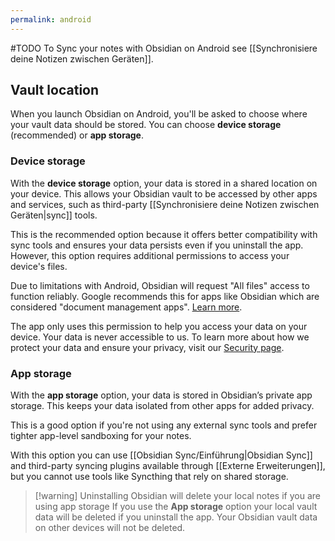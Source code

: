 ```yaml
---
permalink: android
---
```

#TODO
To Sync your notes with Obsidian on Android see [[Synchronisiere deine Notizen zwischen Geräten]].

## Vault location

When you launch Obsidian on Android, you'll be asked to choose where your vault data should be stored. You can choose **device storage** (recommended) or **app storage**.

### Device storage

With the **device storage** option, your data is stored in a shared location on your device. This allows your Obsidian vault to be accessed by other apps and services, such as third-party [[Synchronisiere deine Notizen zwischen Geräten|sync]] tools.

This is the recommended option because it offers better compatibility with sync tools and ensures your data persists even if you uninstall the app. However, this option requires additional permissions to access your device's files.

Due to limitations with Android, Obsidian will request "All files" access to function reliably. Google recommends this for apps like Obsidian which are considered "document management apps". [Learn more](https://developer.android.com/training/data-storage/manage-all-files).

The app only uses this permission to help you access your data on your device. Your data is never accessible to us. To learn more about how we protect your data and ensure your privacy, visit our [Security page](https://obsidian.md/security).

### App storage

With the **app storage** option, your data is stored in Obsidian’s private app storage. This keeps your data isolated from other apps for added privacy.

This is a good option if you're not using any external sync tools and prefer tighter app-level sandboxing for your notes.

With this option you can use [[Obsidian Sync/Einführung|Obsidian Sync]] and third-party syncing plugins available through [[Externe Erweiterungen]], but you cannot use tools like Syncthing that rely on shared storage.

> [!warning] Uninstalling Obsidian will delete your local notes if you are using app storage
> If you use the **App storage** option your local vault data will be deleted if you uninstall the app. Your Obsidian vault data on other devices will not be deleted.
